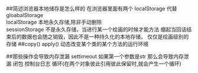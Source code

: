 ##简述浏览器本地储存是怎么样的
  在浏览器里面有两个
        localStorage  代替  gloabalStorage  
        localStorage  本地永久存储,除非手动删除   
        sessionStorage  不是永久存储，当进行某一个绘画的时候才能方法
        绷起当回话结束后的数据也会随之销毁，因此不是一种持久化的本地存储，
        仅仅是绘画级别的存储
##copy() apply()
  动态改变某个类的某个方法的运行环境

##那些操作会导致内存泄漏
  settimeout  如果第一个参数是str 那么会导致内存泄漏
  闭包
  控制台日志
  循环(在两个对象彼此引用彼此保留时,就会产生一个循环)
##
